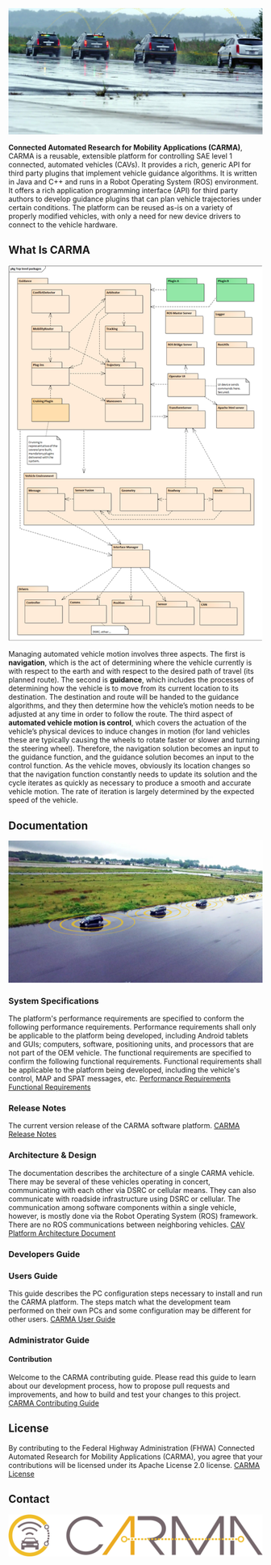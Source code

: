 ![CARMA Arch](docs/image/CARMA2_Cadillacs_platooning.jpg)

**Connected Automated Research for Mobility Applications (CARMA)**, CARMA is a reusable, extensible platform for controlling SAE level 1 connected, automated vehicles (CAVs). It provides a rich, generic API for third party plugins that implement vehicle guidance algorithms. It is written in Java and C++ and runs in a Robot Operating System (ROS) environment. It offers a rich application programming interface (API) for third party authors to develop guidance plugins that can plan vehicle trajectories under certain conditions. The platform can be reused as-is on a variety of properly modified vehicles, with only a need for new device drivers to connect to the vehicle hardware.

## What Is CARMA
![CARMA Arch](docs/image/CARMA2_Architecture.png)

Managing automated vehicle motion involves three aspects. The first is **navigation**, which is the act of determining where the vehicle currently is with respect to the earth and with respect to the desired path of travel (its planned route). The second is **guidance**, which includes the processes of determining how the vehicle is to move from its current location to its destination. The destination and route will be handed to the guidance algorithms, and they then determine how the vehicle’s motion needs to be adjusted at any time in order to follow the route. The third aspect of **automated vehicle motion is control**, which covers the actuation of the vehicle’s physical devices to induce changes in motion (for land vehicles these are typically causing the wheels to rotate faster or slower and turning the steering wheel). Therefore, the navigation solution becomes an input to the guidance function, and the guidance solution becomes an input to the control function. As the vehicle moves, obviously its location changes so that the navigation function constantly needs to update its solution and the cycle iterates as quickly as necessary to produce a smooth and accurate vehicle motion. The rate of iteration is largely determined by the expected speed of the vehicle.

## Documentation

![CARMA Demo](docs/image/CARMA2_Platooning_from_Office.jpg)

### System Specifications
The platform's performance requirements are specified to conform the following performance requirements. Performance requirements shall only be applicable to the platform being developed, including Android tablets and GUIs; computers, software, positioning units, and processors that are not part of the OEM vehicle. The functional requirements are specified to confirm the following functional requirements.  Functional requirements shall be applicable to the platform being developed, including the vehicle's control, MAP and SPAT messages, etc.
[Performance Requirements](https://usdot-carma.atlassian.net/wiki/spaces/CAR/pages/11304971/CARMA2+Draft+Performance+Requirements) 
[Functional Requirements](https://usdot-carma.atlassian.net/wiki/spaces/CAR/pages/7864327/CARMA2+Functional+Requirements)

### Release Notes
The current version release of the CARMA software platform. [CARMA Release Notes](<docs/Release_notes.md>)

### Architecture & Design
The documentation describes the architecture of a single CARMA vehicle.  There may be several of these vehicles operating in concert, communicating with each other via DSRC or cellular means.  They can also communicate with roadside infrastructure using DSRC or cellular.  The communication among software components within a single vehicle, however, is mostly done via the Robot Operating System (ROS) framework.  There are no ROS communications between neighboring vehicles. [CAV Platform Architecture Document](https://usdot-carma.atlassian.net/wiki/spaces/CAR/pages/23330913/CARMA+Project+Documentation?preview=/23330913/24838181/CAV%20Platform%20Architecture.docx) 

### Developers Guide 

### Users Guide
This guide describes the PC configuration steps necessary to install and run the CARMA platform. The steps match what the development team performed on their own PCs and some configuration may be different for other users. [CARMA User Guide](https://usdot-carma.atlassian.net/wiki/spaces/CAR/pages/23330913/CARMA+Project+Documentation?preview=/23330913/24805504/CARMA%20User%20Guide.docx) 

### Administrator Guide

#### Contribution
Welcome to the CARMA contributing guide. Please read this guide to learn about our development process, how to propose pull requests and improvements, and how to build and test your changes to this project. [CARMA Contributing Guide](docs/Contributing.md) 

## License
By contributing to the Federal Highway Administration (FHWA) Connected Automated Research for Mobility Applications (CARMA), you agree that your contributions will be licensed under its Apache License 2.0 license. [CARMA License](<docs/License.md>) 

## Contact

![CARMA Image](docs/image/CARMA_icon.png)











